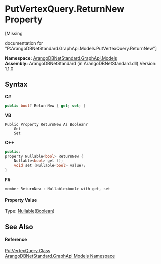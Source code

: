 # PutVertexQuery.ReturnNew Property 
 

\[Missing <summary> documentation for "P:ArangoDBNetStandard.GraphApi.Models.PutVertexQuery.ReturnNew"\]

**Namespace:**&nbsp;<a href="6fb2338d-d8f7-f9c1-2056-1702fe9bf954">ArangoDBNetStandard.GraphApi.Models</a><br />**Assembly:**&nbsp;ArangoDBNetStandard (in ArangoDBNetStandard.dll) Version: 1.1.0

## Syntax

**C#**<br />
``` C#
public bool? ReturnNew { get; set; }
```

**VB**<br />
``` VB
Public Property ReturnNew As Boolean?
	Get
	Set
```

**C++**<br />
``` C++
public:
property Nullable<bool> ReturnNew {
	Nullable<bool> get ();
	void set (Nullable<bool> value);
}
```

**F#**<br />
``` F#
member ReturnNew : Nullable<bool> with get, set

```


#### Property Value
Type: <a href="https://docs.microsoft.com/dotnet/api/system.nullable-1" target="_blank" rel="noopener noreferrer">Nullable</a>(<a href="https://docs.microsoft.com/dotnet/api/system.boolean" target="_blank" rel="noopener noreferrer">Boolean</a>)

## See Also


#### Reference
<a href="100ec490-6630-8e0d-0dc4-c72803422aeb">PutVertexQuery Class</a><br /><a href="6fb2338d-d8f7-f9c1-2056-1702fe9bf954">ArangoDBNetStandard.GraphApi.Models Namespace</a><br />